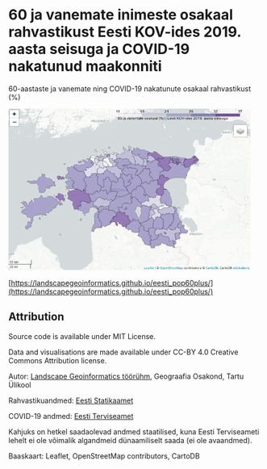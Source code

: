 # 60 ja vanemate inimeste osakaal rahvastikust Eesti KOV-ides 2019. aasta seisuga ja COVID-19 nakatunud maakonniti

60-aastaste ja vanemate ning COVID-19 nakatunute osakaal rahvastikust (%)

<a href="https://landscapegeoinformatics.github.io/eesti_pop60plus/" target='blank'>
    <img src='docs/thumb.png' height='320' width='480' alt="60 ja vanemate osakaal">
</a>

[https://landscapegeoinformatics.github.io/eesti_pop60plus/](https://landscapegeoinformatics.github.io/eesti_pop60plus/)

## Attribution

Source code is available under MIT License.

Data and visualisations are made available under CC-BY 4.0 Creative Commons Attribution license.

Autor: [Landscape Geoinformatics töörühm](https://github.com/LandscapeGeoinformatics/eesti_pop60plus), Geograafia Osakond, Tartu Ülikool

Rahvastikuandmed: [Eesti Statikaamet](https://www.stat.ee/)

COVID-19 andmed: [Eesti Terviseamet](https://www.terviseamet.ee/et/koroonaviirus/koroonakaart)

Kahjuks on hetkel saadaolevad andmed staatilised, kuna Eesti Terviseameti lehelt ei ole võimalik algandmeid dünaamiliselt saada (ei ole avaandmed).

Baaskaart: Leaflet, OpenStreetMap contributors, CartoDB
